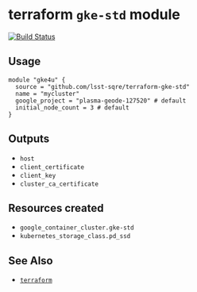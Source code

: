 terraform `gke-std` module
===

[![Build Status](https://travis-ci.org/lsst-sqre/terraform-gke-std.png)](https://travis-ci.org/lsst-sqre/terraform-gke-std)

Usage
---

    module "gke4u" {
      source = "github.com/lsst-sqre/terraform-gke-std"
      name = "mycluster"
      google_project = "plasma-geode-127520" # default
      initial_node_count = 3 # default
    }

Outputs
---

* `host`
* `client_certificate`
* `client_key`
* `cluster_ca_certificate`

Resources created
---

* `google_container_cluster.gke-std`
* `kubernetes_storage_class.pd_ssd`

See Also
---

* [`terraform`](https://www.terraform.io/)
